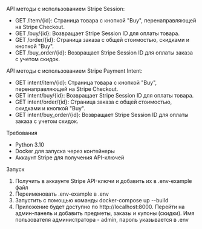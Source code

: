 API методы с использованием Stripe Session:
* GET /item/{id}: Страница товара с кнопкой "Buy", перенаправляющей на Stripe Checkout.
* GET /buy/{id}: Возвращает Stripe Session ID для оплаты товара.
* GET /order/{id}: Страница заказа с общей стоимостью, скидками и кнопкой "Buy".
* GET /buy_order/{id}: Возвращает Stripe Session ID для оплаты заказа с учетом скидок.

API методы с использованием Stripe Payment Intent:
* GET intent/item/{id}: Страница товара с кнопкой "Buy", перенаправляющей на Stripe Checkout.
* GET intent/buy/{id}: Возвращает Stripe Session ID для оплаты товара.
* GET intent/order/{id}: Страница заказа с общей стоимостью, скидками и кнопкой "Buy".
* GET intent/buy_order/{id}: Возвращает Stripe Session ID для оплаты заказа с учетом скидок.

Требования
* Python 3.10
* Docker для запуска через контейнеры
* Аккаунт Stripe для получения API-ключей

Запуск
1. Получить в аккаунте Stripe API-ключи и добавить их в .env-example файл
2. Переименовать .env-example в .env
3. Запустить с помощью команды docker-compose up --build
4. Приложение будет доступно по http://localhost:8000. Перейти на админ-панель и добавить предметы, заказы и купоны (скидки). Имя пользователя администратора - admin, пароль указывается в .env